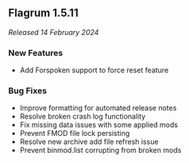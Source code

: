 ## Flagrum 1.5.11

_Released 14 February 2024_

### New Features

- Add Forspoken support to force reset feature

### Bug Fixes

- Improve formatting for automated release notes
- Resolve broken crash log functionality
- Fix missing data issues with some applied mods
- Prevent FMOD file lock persisting
- Resolve new archive add file refresh issue
- Prevent binmod.list corrupting from broken mods